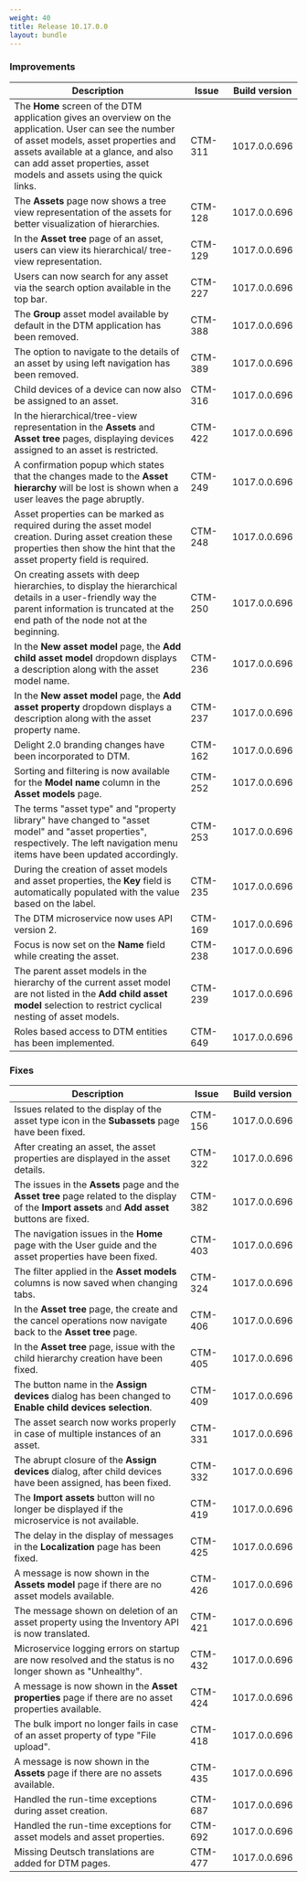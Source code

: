 ```yaml
---
weight: 40
title: Release 10.17.0.0
layout: bundle
---
```


### Improvements

<div><table ><colgroup>
<col style="width: 70%;"><col style="width: 15%;"></colgroup>
<thead><tr>
<th>
Description</th>
<th>
Issue</th>
<th>
Build version</th>
</tr>
</thead><tbody>

<tr>
<td>The <b>Home</b> screen of the DTM application gives an overview on the application. User can see the number of asset models, asset properties and assets available at a glance, and also can add asset properties, asset models and assets using the quick links.
<td>CTM-311</td>
<td>1017.0.0.696</td>
</tr>

<tr>
<td>The <b>Assets</b> page now shows a tree view representation of the assets for better visualization of hierarchies.</td>
<td>CTM-128</td>
<td>1017.0.0.696</td>
</tr>

<tr>
<td>In the <b>Asset tree</b> page of an asset, users can view its hierarchical/ tree-view representation.</td>
<td>CTM-129</td>
<td>1017.0.0.696</td>
</tr>

<tr>
<td>Users can now search for any asset via the search option available in the top bar.</td>
<td>CTM-227</td>
<td>1017.0.0.696</td>
</tr>

<tr>
<td>The <b>Group</b> asset model available by default in the DTM application has been removed.</td>
<td>CTM-388</td>
<td>1017.0.0.696</td>
</tr

<tr>
<td>The option to navigate to the details of an asset by using left navigation has been removed.</td>
<td>CTM-389</td>
<td>1017.0.0.696</td>
</tr

<tr>
<td>Child devices of a device can now also be assigned to an asset.</td>
<td>CTM-316</td>
<td>1017.0.0.696</td>
</tr>

<tr>
<td>In the hierarchical/tree-view representation in the <b>Assets</b> and <b>Asset tree</b> pages, displaying devices assigned to an asset is restricted.</td>
<td>CTM-422</td>
<td>1017.0.0.696</td>
</tr>

<tr>
<td>A confirmation popup which states that the changes made to the <b>Asset hierarchy</b> will be lost is shown when a user leaves the page abruptly.</td>
<td>CTM-249</td>
<td>1017.0.0.696</td>
</tr>

<tr>
<td>Asset properties can be marked as required during the asset model creation. During asset creation these properties then show the hint that the asset property field is required.</td>
<td>CTM-248</td>
<td>1017.0.0.696</td>
</tr>

<tr>
<td>On creating assets with deep hierarchies, to display the hierarchical details in a user-friendly way the parent information is truncated at the end path of the node not at the beginning.</td>
<td>CTM-250</td>
<td>1017.0.0.696</td>
</tr>

<tr>
<td>In the <b>New asset model</b> page, the <b>Add child asset model</b> dropdown displays a description along with the asset model name.</td>
<td>CTM-236</td>
<td>1017.0.0.696</td>
</tr>

<tr>
<td>In the <b>New asset model</b> page, the <b>Add asset property</b> dropdown displays a description along with the asset property name.</td>
<td>CTM-237</td>
<td>1017.0.0.696</td>
</tr>

<tr>
<td>Delight 2.0 branding changes have been incorporated to DTM.</td>
<td>CTM-162</td>
<td>1017.0.0.696</td>
</tr>

<tr>
<td>Sorting and filtering is now available for the <b>Model name</b> column in the <b>Asset models</b> page.</td>
<td>CTM-252</td>
<td>1017.0.0.696</td>
</tr>

<tr>
<td>The terms "asset type" and "property library" have changed to "asset model" and "asset properties", respectively. The left navigation menu items have been updated accordingly.</td>
<td>CTM-253</td>
<td>1017.0.0.696</td>
</tr>

<tr>
<td>During the creation of asset models and asset properties, the <b>Key</b> field is automatically populated with the value based on the label.</td>
<td>CTM-235</td>
<td>1017.0.0.696</td>
</tr>

<tr>
<td>The DTM microservice now uses API version 2.</td>
<td>CTM-169</td>
<td>1017.0.0.696</td>
</tr>

<tr>
<td>Focus is now set on the <b>Name</b> field while creating the asset.</td>
<td>CTM-238</td>
<td>1017.0.0.696</td>
</tr>

<tr>
<td>The parent asset models in the hierarchy of the current asset model are not listed in the <b>Add child asset model</b> selection to restrict cyclical nesting of asset models.</td>
<td>CTM-239</td>
<td>1017.0.0.696</td>
</tr>

<tr>
<td>Roles based access to DTM entities has been implemented. </td>
<td>CTM-649</td>
<td>1017.0.0.696</td>
</tr>

</tbody></table></div>

### Fixes

<div><table ><colgroup>
<col style="width: 70%;"><col style="width: 15%;"></colgroup>
<thead><tr>
<th>
Description</th>
<th>
Issue</th>
<th>
Build version</th>
</tr>
</thead><tbody>

<tr>
<td>Issues related to the display of the asset type icon in the <b>Subassets</b> page have been fixed.</td>
<td>CTM-156</td>
<td>1017.0.0.696</td>
</tr>

<tr>
<td>After creating an asset, the asset properties are displayed in the asset details.</td>
<td>CTM-322</td>
<td>1017.0.0.696</td>
</tr>

<tr>
<td>The issues in the <b>Assets</b> page and the <b>Asset tree</b> page related to the display of the <b>Import assets</b> and <b>Add asset</b> buttons are fixed.</td>
<td>CTM-382</td>
<td>1017.0.0.696</td>
</tr>

<tr>
<td>The navigation issues in the <b>Home</b> page with the User guide and the asset properties have been fixed. </td>
<td>CTM-403</td>
<td>1017.0.0.696</td>
</tr>

<tr>
<td>The filter applied in the <b>Asset models</b> columns is now saved when changing tabs.</td>
<td>CTM-324</td>
<td>1017.0.0.696</td>
</tr>

<tr>
<td>In the <b>Asset tree</b> page, the create and the cancel operations now navigate back to the <b>Asset tree</b> page.</td>
<td>CTM-406</td>
<td>1017.0.0.696</td>
</tr>

<tr>
<td>In the <b>Asset tree</b> page, issue with the child hierarchy creation have been fixed.</td>
<td>CTM-405</td>
<td>1017.0.0.696</td>
</tr>

<tr>
<td>The button name in the <b>Assign devices</b> dialog has been changed to <b>Enable child devices selection</b>.</td>
<td>CTM-409</td>
<td>1017.0.0.696</td>
</tr>

<tr>
<td>The asset search now works properly in case of multiple instances of an asset.</td>
<td>CTM-331</td>
<td>1017.0.0.696</td>
</tr>

<tr>
<td>The abrupt closure of the <b>Assign devices</b> dialog, after child devices have been assigned, has been fixed.</td>
<td>CTM-332</td>
<td>1017.0.0.696</td>
</tr>

<tr>
<td>The <b>Import assets</b> button will no longer be displayed if the microservice is not available.</td>
<td>CTM-419</td>
<td>1017.0.0.696</td>
</tr>

<tr>
<td>The delay in the display of messages in the <b>Localization</b> page has been fixed.</td>
<td>CTM-425</td>
<td>1017.0.0.696</td>
</tr>

<tr>
<td>A message is now shown in the <b>Assets model</b> page if there are no asset models available.</td>
<td>CTM-426</td>
<td>1017.0.0.696</td>
</tr>

<tr>
<td>The message shown on deletion of an asset property using the Inventory API is now translated.</td>
<td>CTM-421</td>
<td>1017.0.0.696</td>
</tr>

<tr>
<td>Microservice logging errors on startup are now resolved and the status is no longer shown as "Unhealthy".</td>
<td>CTM-432</td>
<td>1017.0.0.696</td>
</tr>

<tr>
<td>A message is now shown in the <b>Asset properties</b> page if there are no asset properties available.</td>
<td>CTM-424</td>
<td>1017.0.0.696</td>
</tr>

<tr>
<td>The bulk import no longer fails in case of an asset property of type "File upload".</td>
<td>CTM-418</td>
<td>1017.0.0.696</td>
</tr>

<tr>
<td>A message is now shown in the <b>Assets</b> page if there are no assets available.</td>
<td>CTM-435</td>
<td>1017.0.0.696</td>
</tr>

<tr>
<td>Handled the run-time exceptions during asset creation.</td>
<td>CTM-687</td>
<td>1017.0.0.696</td>
</tr>

<tr>
<td>Handled the run-time exceptions for asset models and asset properties.</td>
<td>CTM-692</td>
<td>1017.0.0.696</td>
</tr>

<tr>
<td>Missing Deutsch translations are added for DTM pages.</td>
<td>CTM-477</td>
<td>1017.0.0.696</td>
</tr>

</tbody></table></div>
